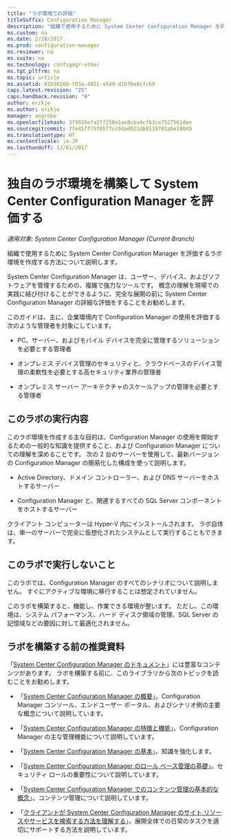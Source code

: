 ```yaml
---
title: "ラボ環境での評価"
titleSuffix: Configuration Manager
description: "組織で使用するために System Center Configuration Manager を評価するラボ環境を作成します。"
ms.custom: na
ms.date: 2/28/2017
ms.prod: configuration-manager
ms.reviewer: na
ms.suite: na
ms.technology: configmgr-other
ms.tgt_pltfrm: na
ms.topic: article
ms.assetid: 01b30260-f03a-4851-a549-d1b76e8cfc69
caps.latest.revision: "25"
caps.handback.revision: "0"
author: erikje
ms.author: erikje
manager: angrobe
ms.openlocfilehash: 3f9916efa2ff250a1ae8cba4cf63ce7527561dee
ms.sourcegitcommit: 7fe45ff75f05f7cc03ad021db8119791abe18049
ms.translationtype: HT
ms.contentlocale: ja-JP
ms.lasthandoff: 12/01/2017
---
```

# <a name="evaluate-system-center-configuration-manager-by-building-your-own-lab-environment"></a>独自のラボ環境を構築して System Center Configuration Manager を評価する

*適用対象: System Center Configuration Manager (Current Branch)*

 組織で使用するために System Center Configuration Manager を評価するラボ環境を作成する方法について説明します。  

 System Center Configuration Manager は、ユーザー、デバイス、およびソフトウェアを管理するための、複雑で強力なツールです。 概念の理解を現場での実践に結び付けることができるように、完全な展開の前に System Center Configuration Manager の詳細な評価をすることをお勧めします。  

 このガイドは、主に、企業環境内で Configuration Manager の使用を評価する次のような管理者を対象にしています。  

-   PC、サーバー、およびモバイル デバイスを完全に管理するソリューションを必要とする管理者  

-   オンプレミス デバイス管理のセキュリティと、クラウドベースのデバイス管理の柔軟性を必要とする高セキュリティ業界の管理者  

-   オンプレミス サーバー アーキテクチャのスケールアップの管理を必要とする管理者  

## <a name="what-this-lab-does"></a>このラボの実行内容  
 このラボ環境を作成する主な目的は、Configuration Manager の使用を開始するための一般的な知識を提供すること、および Configuration Manager についての理解を深めることです。 次の 2 台のサーバーを使用して、最新バージョンの Configuration Manager の簡易化した構成を使って説明します。  

-   Active Directory、ドメイン コントローラー、および DNS サーバーをホストするサーバー  

-   Configuration Manager と、関連するすべての SQL Server コンポーネントをホストするサーバー  

クライアント コンピューターは Hyper-V 内にインストールされます。 ラボ自体は、単一のサーバーで完全に仮想化されたシステムとして実行することもできます。  

## <a name="what-this-lab-does-not-do"></a>このラボで実行しないこと  
 このラボでは、Configuration Manager のすべてのシナリオについて説明しません。 すぐにアクティブな環境に移行することは想定されていません。  

 このラボを構築すると、機能し、作業できる環境が整います。 ただし、この環境は、システム パフォーマンス、ハード ディスク領域の管理、SQL Server の記憶域などの要因に対して最適化されません。  

##  <a name="BKMK_EvalRec"></a>ラボを構築する前の推奨資料  
 「[System Center Configuration Manager のドキュメント](http://docs.microsoft.com/sccm/)」には豊富なコンテンツがあります。 ラボを構築する前に、このライブラリから次のトピックを読むことをお勧めします。  

-   「[System Center Configuration Manager の概要](../../core/understand/introduction.md)」。Configuration Manager コンソール、エンドユーザー ポータル、およびシナリオ例の主要な概念について説明しています。  

-   「[System Center Configuration Manager の特徴と機能](../../core/plan-design/changes/features-and-capabilities.md)」。Configuration Manager の主な管理機能について説明しています。  

-   「[System Center Configuration Manager の基本](../../core/understand/fundamentals.md)」。知識を強化します。  

-   「[System Center Configuration Manager のロール ベース管理の基礎](../../core/understand/fundamentals-of-role-based-administration.md)」。セキュリティ ロールの重要性について説明しています。  

-   「[System Center Configuration Manager でのコンテンツ管理の基本的な概念](../../core/plan-design/hierarchy/fundamental-concepts-for-content-management.md)」。コンテンツ管理について説明しています。  

-   「[クライアントが System Center Configuration Manager のサイト リソースやサービスを検索する方法を理解する](../../core/plan-design/hierarchy/understand-how-clients-find-site-resources-and-services.md)」。展開全体での日常のタスクを適切にサポートする方法を説明しています。  
